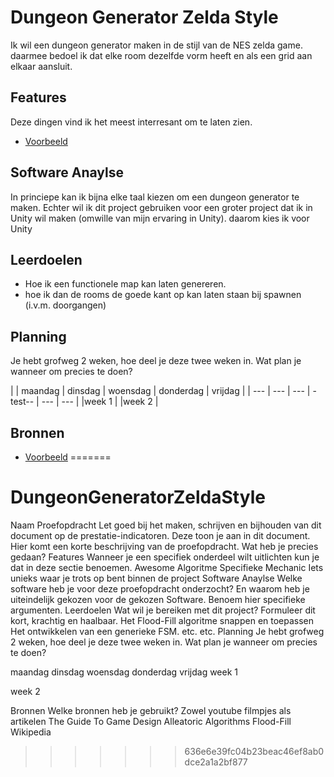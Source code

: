 # Dungeon Generator Zelda Style

Ik wil een dungeon generator maken in de stijl van de NES zelda game. daarmee bedoel ik dat elke room dezelfde vorm heeft en als een grid aan elkaar aansluit.

## Features
Deze dingen vind ik het meest interresant om te laten zien.

- [Voorbeeld](link)

## Software Anaylse 
In princiepe kan ik bijna elke taal kiezen om een dungeon generator te maken.
Echter wil ik dit project gebruiken voor een groter project dat ik in Unity wil maken (omwille van mijn ervaring in Unity).
daarom kies ik voor Unity

## Leerdoelen 
- Hoe ik een functionele map kan laten genereren.
- hoe ik dan de rooms de goede kant op kan laten staan bij spawnen (i.v.m. doorgangen)

## Planning 
Je hebt grofweg 2 weken, hoe deel je deze twee weken in. Wat plan je wanneer om precies te doen?

| | maandag | dinsdag | woensdag | donderdag | vrijdag |
| --- | --- | --- | -test-- | --- | --- |
|week 1 |
|week 2 |

## Bronnen

- [Voorbeeld](link)
=======
# DungeonGeneratorZeldaStyle

Naam Proefopdracht
Let goed bij het maken, schrijven en bijhouden van dit document op de prestatie-indicatoren. Deze toon je aan in dit document.
Hier komt een korte beschrijving van de proefopdracht. Wat heb je precies gedaan?
Features
Wanneer je een specifiek onderdeel wilt uitlichten kun je dat in deze sectie benoemen.
Awesome Algoritme
Specifieke Mechanic
Iets unieks waar je trots op bent binnen de project
Software Anaylse
Welke software heb je voor deze proefopdracht onderzocht? En waarom heb je uiteindelijk gekozen voor de gekozen Software. Benoem hier specifieke argumenten.
Leerdoelen
Wat wil je bereiken met dit project? Formuleer dit kort, krachtig en haalbaar.
Het Flood-Fill algoritme snappen en toepassen
Het ontwikkelen van een generieke FSM.
etc. etc.
Planning
Je hebt grofweg 2 weken, hoe deel je deze twee weken in. Wat plan je wanneer om precies te doen?

maandag
dinsdag
woensdag
donderdag
vrijdag
week 1





week 2





Bronnen
Welke bronnen heb je gebruikt? Zowel youtube filmpjes als artikelen
The Guide To Game Design
Alleatoric Algorithms
Flood-Fill Wikipedia
>>>>>>> 636e6e39fc04b23beac46ef8ab0dce2a1a2bf877

